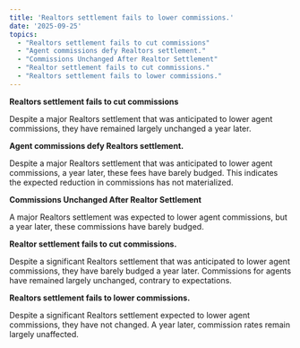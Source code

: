 ```yaml
---
title: 'Realtors settlement fails to lower commissions.'
date: '2025-09-25'
topics:
  - "Realtors settlement fails to cut commissions"
  - "Agent commissions defy Realtors settlement."
  - "Commissions Unchanged After Realtor Settlement"
  - "Realtor settlement fails to cut commissions."
  - "Realtors settlement fails to lower commissions."
---
```


**Realtors settlement fails to cut commissions**

Despite a major Realtors settlement that was anticipated to lower agent commissions, they have remained largely unchanged a year later.

**Agent commissions defy Realtors settlement.**

Despite a major Realtors settlement that was anticipated to lower agent commissions, a year later, these fees have barely budged. This indicates the expected reduction in commissions has not materialized.

**Commissions Unchanged After Realtor Settlement**

A major Realtors settlement was expected to lower agent commissions, but a year later, these commissions have barely budged.

**Realtor settlement fails to cut commissions.**

Despite a significant Realtors settlement that was anticipated to lower agent commissions, they have barely budged a year later. Commissions for agents have remained largely unchanged, contrary to expectations.

**Realtors settlement fails to lower commissions.**

Despite a significant Realtors settlement expected to lower agent commissions, they have not changed. A year later, commission rates remain largely unaffected.

